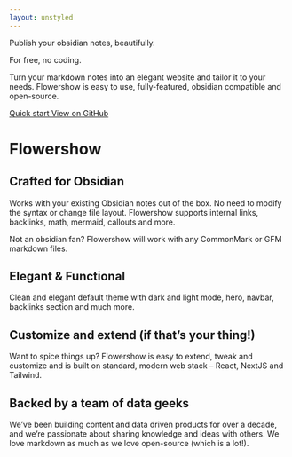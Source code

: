 ```yaml
---
layout: unstyled
---
```


<div className="overflow-hidden -mb-32 mt-[-4.5rem] pb-32 pt-[4.5rem] lg:mt-[-4.75rem] lg:pt-[4.75rem]">
  <div className="py-16 sm:px-2 lg:relative lg:py-20 lg:px-0">
    <div className="mx-auto grid max-w-2xl grid-cols-1 items-center gap-y-16 gap-x-8 px-4 lg:max-w-8xl lg:grid-cols-2 lg:px-8 xl:gap-x-16 xl:px-12">
      <div className="relative md:text-center lg:text-left">
        <p className="inline bg-gradient-to-r from-indigo-200 via-sky-400 to-indigo-200 bg-clip-text text-6xl tracking-tight text-transparent">Publish your obsidian notes, beautifully.</p>
        <p className="mt-4 text-3xl text-white tracking-tight">For free, no coding.</p>
        <p className="mt-4 text-2xl tracking-tight text-slate-400">Turn your markdown notes into an elegant website and tailor it to your needs. Flowershow is easy to use, fully-featured, obsidian compatible and open-source.</p>
        <div className="mt-8 flex gap-4 md:justify-center lg:justify-start">
          <a href="/" className="rounded-full bg-sky-300 py-2 px-4 text-sm font-semibold text-slate-900 hover:bg-sky-200 focus:outline-none focus-visible:outline-2 focus-visible:outline-offset-2 focus-visible:outline-sky-300/50 active:bg-sky-500 no-underline">
            Quick start
          </a>
          <a href="https://github.com/flowershow/flowershow" className="rounded-full bg-slate-800 py-2 px-4 text-sm font-medium text-white hover:bg-slate-700 focus:outline-none focus-visible:outline-2 focus-visible:outline-offset-2 focus-visible:outline-white/50 active:text-slate-400 no-underline">
            View on GitHub
          </a>
        </div>
      </div>
      <div className="relative lg:static xl:pl-10">
        <img src="/images/hero.svg" alt="" className="w-11/12" />
      </div>
    </div>
  </div>
</div>

<div className="prose prose-invert mx-auto py-20">

# Flowershow

## Crafted for Obsidian

Works with your existing Obsidian notes out of the box. No need to modify the syntax or change file layout. Flowershow supports internal links, backlinks, math, mermaid, callouts and more.

Not an obsidian fan? Flowershow will work with any CommonMark or GFM markdown files.

## Elegant & Functional

Clean and elegant default theme with dark and light mode, hero, navbar, backlinks section and much more.

## Customize and extend (if that’s your thing!)

Want to spice things up? Flowershow is easy to extend, tweak and customize and is built on standard, modern web stack – React, NextJS and Tailwind.

## Backed by a team of data geeks

We’ve been building content and data driven products for over a decade, and we’re passionate about sharing knowledge and ideas with others.
We love markdown as much as we love open-source (which is a lot!).


</div>
